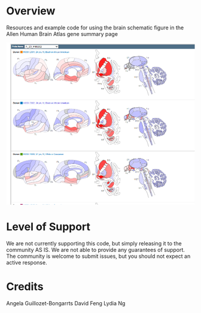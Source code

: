 # Overview

Resources and example code for using the brain schematic figure in the Allen Human Brain Atlas gene summary page

![PYDN gene example](/resources/example_gene_PDYN.png)


# Level of Support

We are not currently supporting this code, but simply releasing it to the community AS IS. We are not able to provide any guarantees of support. The community is welcome to submit issues, but you should not expect an active response.


# Credits

Angela Guillozet-Bongarrts
David Feng
Lydia Ng